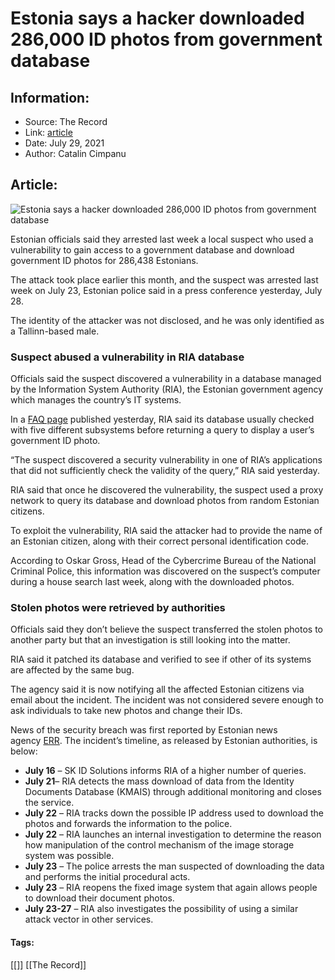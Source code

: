 # Estonia says a hacker downloaded 286,000 ID photos from government database
### 

## Information:
+ Source: The Record
+ Link: [article](https://therecord.media/estonia-says-a-hacker-downloaded-286000-id-photos-from-government-database/)
+ Date: July 29, 2021
+ Author: Catalin Cimpanu


## Article:
![Estonia says a hacker downloaded 286,000 ID photos from government database](https://therecord.media/wp-content/uploads/2021/07/Estonia.jpg)

Estonian officials said they arrested last week a local suspect who used a vulnerability to gain access to a government database and download government ID photos for 286,438 Estonians.


The attack took place earlier this month, and the suspect was arrested last week on July 23, Estonian police said in a press conference yesterday, July 28.


The identity of the attacker was not disclosed, and he was only identified as a Tallinn-based male.


### Suspect abused a vulnerability in RIA database


Officials said the suspect discovered a vulnerability in a database managed by the Information System Authority (RIA), the Estonian government agency which manages the country’s IT systems.


In a [FAQ page](https://www.ria.ee/en/news/police-and-border-guard-board-and-information-system-authority-stopped-illegal-downloading-data.html) published yesterday, RIA said its database usually checked with five different subsystems before returning a query to display a user’s government ID photo.


“The suspect discovered a security vulnerability in one of RIA’s applications that did not sufficiently check the validity of the query,” RIA said yesterday.


RIA said that once he discovered the vulnerability, the suspect used a proxy network to query its database and download photos from random Estonian citizens.


To exploit the vulnerability, RIA said the attacker had to provide the name of an Estonian citizen, along with their correct personal identification code.


According to Oskar Gross, Head of the Cybercrime Bureau of the National Criminal Police, this information was discovered on the suspect’s computer during a house search last week, along with the downloaded photos.


### Stolen photos were retrieved by authorities


Officials said they don’t believe the suspect transferred the stolen photos to another party but that an investigation is still looking into the matter.


RIA said it patched its database and verified to see if other of its systems are affected by the same bug.


The agency said it is now notifying all the affected Estonian citizens via email about the incident. The incident was not considered severe enough to ask individuals to take new photos and change their IDs.


News of the security breach was first reported by Estonian news agency [ERR](https://www.err.ee/k/http-kupsised). The incident’s timeline, as released by Estonian authorities, is below:


* **July 16** – SK ID Solutions informs RIA of a higher number of queries.
* **July 21**– RIA detects the mass download of data from the Identity Documents Database (KMAIS) through additional monitoring and closes the service.
* **July 22** – RIA tracks down the possible IP address used to download the photos and forwards the information to the police.
* **July 22** – RIA launches an internal investigation to determine the reason how manipulation of the control mechanism of the image storage system was possible.
* **July 23** – The police arrests the man suspected of downloading the data and performs the initial procedural acts.
* **July 23** – RIA reopens the fixed image system that again allows people to download their document photos.
* **July 23-27** – RIA also investigates the possibility of using a similar attack vector in other services.





#### Tags:
[[]] [[The Record]]

